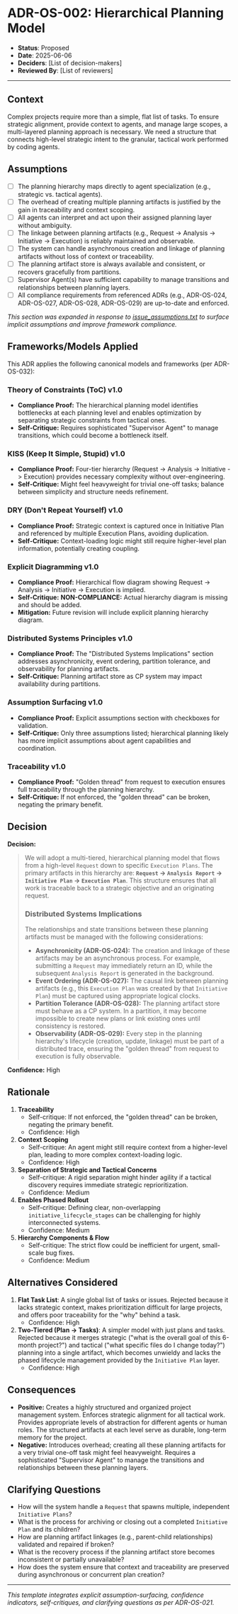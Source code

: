 # ADR-OS-002: Hierarchical Planning Model

* **Status**: Proposed
* **Date**: 2025-06-06
* **Deciders**: \[List of decision-makers]
* **Reviewed By**: \[List of reviewers]

---

## Context

Complex projects require more than a simple, flat list of tasks. 
To ensure strategic alignment, provide context to agents, and manage large scopes, a multi-layered planning approach is necessary. 
We need a structure that connects high-level strategic intent to the granular, tactical work performed by coding agents.

## Assumptions

* [ ] The planning hierarchy maps directly to agent specialization (e.g., strategic vs. tactical agents).
* [ ] The overhead of creating multiple planning artifacts is justified by the gain in traceability and context scoping.
* [ ] All agents can interpret and act upon their assigned planning layer without ambiguity.
* [ ] The linkage between planning artifacts (e.g., Request → Analysis → Initiative → Execution) is reliably maintained and observable.
* [ ] The system can handle asynchronous creation and linkage of planning artifacts without loss of context or traceability.
* [ ] The planning artifact store is always available and consistent, or recovers gracefully from partitions.
* [ ] Supervisor Agent(s) have sufficient capability to manage transitions and relationships between planning layers.
* [ ] All compliance requirements from referenced ADRs (e.g., ADR-OS-024, ADR-OS-027, ADR-OS-028, ADR-OS-029) are up-to-date and enforced.

_This section was expanded in response to [issue_assumptions.txt](../../issues/issue_assumptions.txt) to surface implicit assumptions and improve framework compliance._

## Frameworks/Models Applied

This ADR applies the following canonical models and frameworks (per ADR-OS-032):

### Theory of Constraints (ToC) v1.0
- **Compliance Proof:** The hierarchical planning model identifies bottlenecks at each planning level and enables optimization by separating strategic constraints from tactical ones.
- **Self-Critique:** Requires sophisticated "Supervisor Agent" to manage transitions, which could become a bottleneck itself.

### KISS (Keep It Simple, Stupid) v1.0
- **Compliance Proof:** Four-tier hierarchy (Request -> Analysis -> Initiative -> Execution) provides necessary complexity without over-engineering.
- **Self-Critique:** Might feel heavyweight for trivial one-off tasks; balance between simplicity and structure needs refinement.

### DRY (Don't Repeat Yourself) v1.0
- **Compliance Proof:** Strategic context is captured once in Initiative Plan and referenced by multiple Execution Plans, avoiding duplication.
- **Self-Critique:** Context-loading logic might still require higher-level plan information, potentially creating coupling.

### Explicit Diagramming v1.0
- **Compliance Proof:** Hierarchical flow diagram showing Request -> Analysis -> Initiative -> Execution is implied.
- **Self-Critique:** **NON-COMPLIANCE:** Actual hierarchy diagram is missing and should be added.
- **Mitigation:** Future revision will include explicit planning hierarchy diagram.

### Distributed Systems Principles v1.0
- **Compliance Proof:** The "Distributed Systems Implications" section addresses asynchronicity, event ordering, partition tolerance, and observability for planning artifacts.
- **Self-Critique:** Planning artifact store as CP system may impact availability during partitions.

### Assumption Surfacing v1.0
- **Compliance Proof:** Explicit assumptions section with checkboxes for validation.
- **Self-Critique:** Only three assumptions listed; hierarchical planning likely has more implicit assumptions about agent capabilities and coordination.

### Traceability v1.0
- **Compliance Proof:** "Golden thread" from request to execution ensures full traceability through the planning hierarchy.
- **Self-Critique:** If not enforced, the "golden thread" can be broken, negating the primary benefit.

## Decision

**Decision:**

> We will adopt a multi-tiered, hierarchical planning model that flows from a high-level `Request` down to specific `Execution Plans`. The primary artifacts in this hierarchy are: **`Request` -> `Analysis Report` -> `Initiative Plan` -> `Execution Plan`**. This structure ensures that all work is traceable back to a strategic objective and an originating request.
>
> ### Distributed Systems Implications
>
> The relationships and state transitions between these planning artifacts must be managed with the following considerations:
>
> *   **Asynchronicity (ADR-OS-024):** The creation and linkage of these artifacts may be an asynchronous process. For example, submitting a `Request` may immediately return an ID, while the subsequent `Analysis Report` is generated in the background.
> *   **Event Ordering (ADR-OS-027):** The causal link between planning artifacts (e.g., this `Execution Plan` was created by that `Initiative Plan`) must be captured using appropriate logical clocks.
> *   **Partition Tolerance (ADR-OS-028):** The planning artifact store must behave as a CP system. In a partition, it may become impossible to create new plans or link existing ones until consistency is restored.
> *   **Observability (ADR-OS-029):** Every step in the planning hierarchy's lifecycle (creation, update, linkage) must be part of a distributed trace, ensuring the "golden thread" from request to execution is fully observable.

**Confidence:** High

## Rationale

1. **Traceability**
   * Self-critique: If not enforced, the "golden thread" can be broken, negating the primary benefit.
   * Confidence: High
2. **Context Scoping**
   * Self-critique: An agent might still require context from a higher-level plan, leading to more complex context-loading logic.
   * Confidence: High
3. **Separation of Strategic and Tactical Concerns**
   * Self-critique: A rigid separation might hinder agility if a tactical discovery requires immediate strategic reprioritization.
   * Confidence: Medium
4. **Enables Phased Rollout**
   * Self-critique: Defining clear, non-overlapping `initiative_lifecycle_stages` can be challenging for highly interconnected systems.
   * Confidence: Medium
5. **Hierarchy Components & Flow**
   * Self-critique: The strict flow could be inefficient for urgent, small-scale bug fixes.
   * Confidence: Medium

## Alternatives Considered

1. **Flat Task List**: A single global list of tasks or issues. Rejected because it lacks strategic context, makes prioritization difficult for large projects, and offers poor traceability for the "why" behind a task.
   * Confidence: High
2. **Two-Tiered (Plan -> Tasks)**: A simpler model with just plans and tasks. Rejected because it merges strategic ("what is the overall goal of this 6-month project?") and tactical ("what specific files do I change today?") planning into a single artifact, which becomes unwieldy and lacks the phased lifecycle management provided by the `Initiative Plan` layer.
   * Confidence: High

## Consequences

* **Positive:** Creates a highly structured and organized project management system. Enforces strategic alignment for all tactical work. Provides appropriate levels of abstraction for different agents or human roles. The structured artifacts at each level serve as durable, long-term memory for the project.
* **Negative:** Introduces overhead; creating all these planning artifacts for a very trivial one-off task might feel heavyweight. Requires a sophisticated "Supervisor Agent" to manage the transitions and relationships between these planning layers.

## Clarifying Questions

* How will the system handle a `Request` that spawns multiple, independent `Initiative Plans`?
* What is the process for archiving or closing out a completed `Initiative Plan` and its children?
* How are planning artifact linkages (e.g., parent-child relationships) validated and repaired if broken?
* What is the recovery process if the planning artifact store becomes inconsistent or partially unavailable?
* How does the system ensure that context and traceability are preserved during asynchronous or concurrent plan creation?

---

*This template integrates explicit assumption-surfacing, confidence indicators, self-critiques, and clarifying questions as per ADR-OS-021.*
